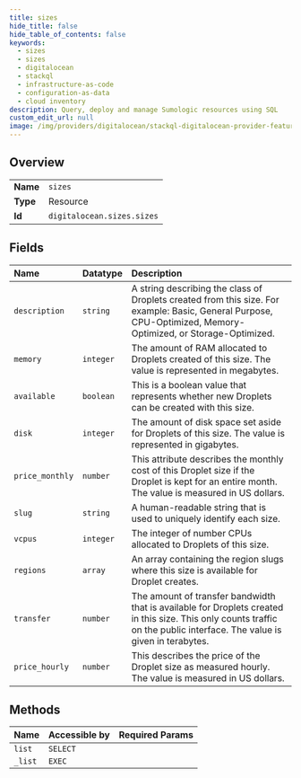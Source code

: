 ```yaml
---
title: sizes
hide_title: false
hide_table_of_contents: false
keywords:
  - sizes
  - sizes
  - digitalocean    
  - stackql
  - infrastructure-as-code
  - configuration-as-data
  - cloud inventory
description: Query, deploy and manage Sumologic resources using SQL
custom_edit_url: null
image: /img/providers/digitalocean/stackql-digitalocean-provider-featured-image.png
---
```

  
    

## Overview
<table><tbody>
<tr><td><b>Name</b></td><td><code>sizes</code></td></tr>
<tr><td><b>Type</b></td><td>Resource</td></tr>
<tr><td><b>Id</b></td><td><code>digitalocean.sizes.sizes</code></td></tr>
</tbody></table>

## Fields
| Name | Datatype | Description |
|:-----|:---------|:------------|
| `description` | `string` | A string describing the class of Droplets created from this size. For example: Basic, General Purpose, CPU-Optimized, Memory-Optimized, or Storage-Optimized. |
| `memory` | `integer` | The amount of RAM allocated to Droplets created of this size. The value is represented in megabytes. |
| `available` | `boolean` | This is a boolean value that represents whether new Droplets can be created with this size. |
| `disk` | `integer` | The amount of disk space set aside for Droplets of this size. The value is represented in gigabytes. |
| `price_monthly` | `number` | This attribute describes the monthly cost of this Droplet size if the Droplet is kept for an entire month. The value is measured in US dollars. |
| `slug` | `string` | A human-readable string that is used to uniquely identify each size. |
| `vcpus` | `integer` | The integer of number CPUs allocated to Droplets of this size. |
| `regions` | `array` | An array containing the region slugs where this size is available for Droplet creates. |
| `transfer` | `number` | The amount of transfer bandwidth that is available for Droplets created in this size. This only counts traffic on the public interface. The value is given in terabytes. |
| `price_hourly` | `number` | This describes the price of the Droplet size as measured hourly. The value is measured in US dollars. |
## Methods
| Name | Accessible by | Required Params |
|:-----|:--------------|:----------------|
| `list` | `SELECT` |  |
| `_list` | `EXEC` |  |
